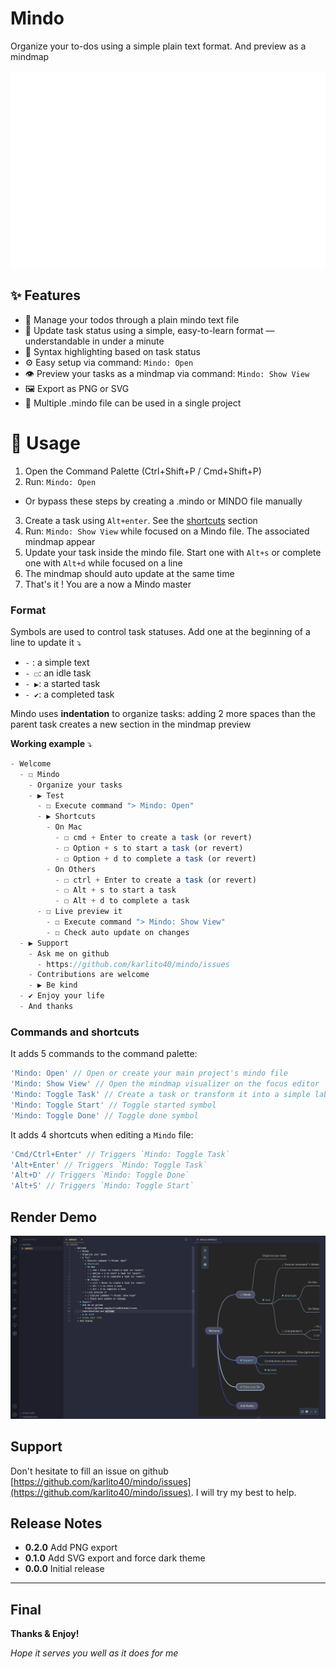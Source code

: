 # Mindo

Organize your to-dos using a simple plain text format. And preview as a mindmap

![Preview](./assets/demo.gif)

## ✨ Features

- 📝 Manage your todos through a plain mindo text file 
- 🧠 Update task status using a simple, easy-to-learn format — understandable in under a minute
- 🌈 Syntax highlighting based on task status
- ⚙️ Easy setup via command: `Mindo: Open`
- 👁 Preview your tasks as a mindmap via command: `Mindo: Show View`
- 🖼 Export as PNG or SVG
- 📁 Multiple .mindo file can be used in a single project

#  🚀 Usage

1. Open the Command Palette (Ctrl+Shift+P / Cmd+Shift+P)
2. Run: `Mindo: Open` 
- Or bypass these steps by creating a .mindo or MINDO file manually
3. Create a task using `Alt+enter`. See the [shortcuts](#commands-and-shortcuts) section
4. Run: `Mindo: Show View` while focused on a Mindo file. The associated mindmap appear
5. Update your task inside the mindo file. Start one with `Alt+s` or complete one with `Alt+d` while focused on a line
6. The mindmap should auto update at the same time
7. That's it ! You are a now a Mindo master

### Format 

Symbols are used to control task statuses. Add one at the beginning of a line to update it ⤵️

- `-` :  a simple text
- `- ☐`: an idle task
- `- ▶`: a started task
- `- ✔`: a completed task

Mindo uses **indentation** to organize tasks: adding 2 more spaces than the parent task creates a new section in the mindmap preview

**Working example** ⤵️
```javascript
- Welcome
  - ☐ Mindo
    - Organize your tasks
    - ▶ Test
      - ☐ Execute command "> Mindo: Open"
      - ▶ Shortcuts
        - On Mac
          - ☐ cmd + Enter to create a task (or revert)
          - ☐ Option + s to start a task (or revert)
          - ☐ Option + d to complete a task (or revert)
        - On Others
          - ☐ ctrl + Enter to create a task (or revert)
          - ☐ Alt + s to start a task
          - ☐ Alt + d to complete a task
      - ☐ Live preview it
        - ☐ Execute command "> Mindo: Show View"
        - ☐ Check auto update on changes
  - ▶ Support
    - Ask me on github
      - https://github.com/karlito40/mindo/issues
    - Contributions are welcome
    - ▶ Be kind
  - ✔ Enjoy your life
  - And thanks
```

### Commands and shortcuts

It adds 5 commands to the command palette:

```js
'Mindo: Open' // Open or create your main project's mindo file
'Mindo: Show View' // Open the mindmap visualizer on the focus editor
'Mindo: Toggle Task' // Create a task or transform it into a simple label
'Mindo: Toggle Start' // Toggle started symbol
'Mindo: Toggle Done' // Toggle done symbol
```

It adds 4 shortcuts when editing a `Mindo` file:

```js
'Cmd/Ctrl+Enter' // Triggers `Mindo: Toggle Task`
'Alt+Enter' // Triggers `Mindo: Toggle Task`
'Alt+D' // Triggers `Mindo: Toggle Done`
'Alt+S' // Triggers `Mindo: Toggle Start`
```

## Render Demo

![Screenshot](./assets/screenshot.png)

## Support

Don't hesitate to fill an issue on github [https://github.com/karlito40/mindo/issues](https://github.com/karlito40/mindo/issues). I will try my best to help.

## Release Notes

- **0.2.0** Add PNG export
- **0.1.0** Add SVG export and force dark theme
- **0.0.0** Initial release 

---

## Final

**Thanks & Enjoy!**

_Hope it serves you well as it does for me_